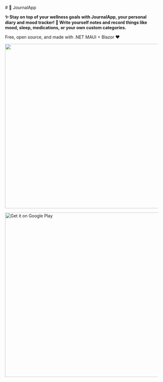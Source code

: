 ﻿﻿# 🙂 JournalApp

**✨ Stay on top of your wellness goals with JournalApp, your personal diary and mood tracker! 📝 Write yourself notes and record things like mood, sleep, medications, or your own custom categories.**

Free, open source, and made with .NET MAUI + Blazor ❤️

<img src="https://github.com/danielchalmers/JournalApp/assets/7112040/6f0b3c58-031c-42d8-b42d-307cb2e5039b" width="540" />

<a href='https://play.google.com/store/apps/details?id=com.danielchalmers.journalapp&pcampaignid=pcampaignidMKT-Other-global-all-co-prtnr-py-PartBadge-Mar2515-1'><img width="540" alt='Get it on Google Play' src='https://play.google.com/intl/en_us/badges/static/images/badges/en_badge_web_generic.png'/></a>
